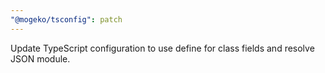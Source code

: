 ```yaml
---
"@mogeko/tsconfig": patch
---
```


Update TypeScript configuration to use define for class fields and resolve JSON module.
